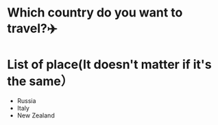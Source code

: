 # Which country do you want to travel?✈️

# List of place(It doesn't matter if it's the same）
- Russia
- Italy
- New Zealand
